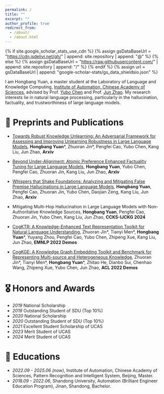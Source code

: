 ```yaml
---
permalink: /
title: ""
excerpt: ""
author_profile: true
redirect_from: 
  - /about/
  - /about.html
---
```


{% if site.google_scholar_stats_use_cdn %}
{% assign gsDataBaseUrl = "https://cdn.jsdelivr.net/gh/" | append: site.repository | append: "@" %}
{% else %}
{% assign gsDataBaseUrl = "https://raw.githubusercontent.com/" | append: site.repository | append: "/" %}
{% endif %}
{% assign url = gsDataBaseUrl | append: "google-scholar-stats/gs_data_shieldsio.json" %}

<span class='anchor' id='about-me'></span>

I am Hongbang Yuan, a master student at the Laboratory of Language and Knowledge Computing, [Institute of Automation, Chinese Academy of Sciences](http://www.ia.ac.cn/), advised by Prof. [Yubo Chen](https://people.ucas.ac.cn/~yubochen) and Prof. [Jun Zhao](https://people.ucas.ac.cn/~zhaojun). My research interests lie in natural language processing, particularly in the hallucination, factuality, and trustworthiness of large language models. 


<!-- 
Lorem ipsum dolor sit amet, consectetur adipiscing elit. Vivamus ornare aliquet ipsum, ac tempus justo dapibus sit amet. Suspendisse condimentum, libero vel tempus mattis, risus risus vulputate libero, elementum fermentum mi neque vel nisl. Maecenas facilisis maximus dignissim. Curabitur mattis vulputate dui, tincidunt varius libero luctus eu. Mauris mauris nulla, scelerisque eget massa id, tincidunt congue felis. Sed convallis tempor ipsum rhoncus viverra. Pellentesque nulla orci, accumsan volutpat fringilla vitae, maximus sit amet tortor. Aliquam ultricies odio ut volutpat scelerisque. Donec nisl nisl, porttitor vitae pharetra quis, fringilla sed mi. Fusce pretium dolor ut aliquam consequat. Cras volutpat, tellus accumsan mattis molestie, nisl lacus tempus massa, nec malesuada tortor leo vel quam. Aliquam vel ex consectetur, vehicula leo nec, efficitur eros. Donec convallis non urna quis feugiat.

My research interest includes neural machine translation and computer vision. I have published more than 100 papers at the top international AI conferences with total <a href='https://scholar.google.com/citations?user=DhtAFkwAAAAJ'>google scholar citations <strong><span id='total_cit'>260000+</span></strong></a> (You can also use google scholar badge <a href='https://scholar.google.com/citations?user=DhtAFkwAAAAJ'><img src="https://img.shields.io/endpoint?url={{ url | url_encode }}&logo=Google%20Scholar&labelColor=f6f6f6&color=9cf&style=flat&label=citations"></a>).
 -->

<!-- # 🔥 News
- *2022.02*: &nbsp;🎉🎉 Lorem ipsum dolor sit amet, consectetur adipiscing elit. Vivamus ornare aliquet ipsum, ac tempus justo dapibus sit amet. 
- *2022.02*: &nbsp;🎉🎉 Lorem ipsum dolor sit amet, consectetur adipiscing elit. Vivamus ornare aliquet ipsum, ac tempus justo dapibus sit amet.  -->

# 📝 Preprints and Publications 

<!-- <div class='paper-box'><div class='paper-box-image'><div><div class="badge">CVPR 2016</div><img src='images/500x300.png' alt="sym" width="100%"></div></div>
<div class='paper-box-text' markdown="1">

[Deep Residual Learning for Image Recognition](https://openaccess.thecvf.com/content_cvpr_2016/papers/He_Deep_Residual_Learning_CVPR_2016_paper.pdf)

**Kaiming He**, Xiangyu Zhang, Shaoqing Ren, Jian Sun

[**Project**](https://scholar.google.com/citations?view_op=view_citation&hl=zh-CN&user=DhtAFkwAAAAJ&citation_for_view=DhtAFkwAAAAJ:ALROH1vI_8AC) <strong><span class='show_paper_citations' data='DhtAFkwAAAAJ:ALROH1vI_8AC'></span></strong>
- Lorem ipsum dolor sit amet, consectetur adipiscing elit. Vivamus ornare aliquet ipsum, ac tempus justo dapibus sit amet. 
</div>
</div> -->



<!-- - [Lorem ipsum dolor sit amet, consectetur adipiscing elit. Vivamus ornare aliquet ipsum, ac tempus justo dapibus sit amet](https://github.com), A, B, C, **CVPR 2020** -->

- [Towards Robust Knowledge Unlearning: An Adversarial Framework for Assessing and Improving Unlearning Robustness in Large Language Models](https://www.arxiv.org/abs/2408.10682), **Hongbang Yuan***, Zhuoran Jin*, Pengfei Cao, Yubo Chen, Kang Liu, Jun Zhao, **Arxiv**

- [Beyond Under-Alignment: Atomic Preference Enhanced Factuality Tuning for Large Language Models](https://arxiv.org/pdf/2406.12416), **Hongbang Yuan**, Yubo Chen, Pengfei Cao, Zhuoran Jin, Kang Liu, Jun Zhao, **Arxiv**

- [Whispers that Shake Foundations: Analyzing and Mitigating False Premise Hallucinations in Large Language Models](https://arxiv.org/pdf/2402.19103), **Hongbang Yuan**, Pengfei Cao, Zhuoran Jin, Yubo Chen, Daojian Zeng, Kang Liu, Jun Zhao, **Arxiv**

- Mitigating Multi-Hop Hallucination in Large Language Models with Non-Authoritative Knowledge Sources, **Hongbang Yuan**, Pengfei Cao, Zhuoran Jin, Yubo Chen, Kang Liu, Jun Zhao, **CCKS-IJCKG 2024**

- [CogKTR: A Knowledge-Enhanced Text Representation Toolkit for Natural Language Understanding](https://aclanthology.org/2022.emnlp-demos.1/), Zhuoran Jin*, Tianyi Men*, **Hongbang Yuan***, Yuyang Zhou, Pengfei Cao, Yubo Chen, Zhipeng Xue, Kang Liu, Jun Zhao, **EMNLP 2022 Demos**

- [CogKGE: A Knowledge Graph Embedding Toolkit and Benchmark for Representing Multi-source and Heterogeneous Knowledge](https://aclanthology.org/2022.acl-demo.16/#), Zhuoran Jin*, Tianyi Men*, **Hongbang Yuan***, Zhitao He, Dianbo Sui, Chenhao Wang, Zhipeng Xue, Yubo Chen, Jun Zhao, **ACL 2022 Demos**




# 🎖 Honors and Awards

- *2019* National Scholarship
- *2019* Outstanding Student of SDU (Top 10%) 
- *2020* National Scholarship 
- *2020* Outstanding Student of SDU (Top 10%) 
- *2021* Excellent Student Scholarship of UCAS      
- *2023*  Merit Student of UCAS
- *2024*  Merit Student of UCAS


# 📖 Educations
- *2022.09 - 2025.06 (now)*, Institute of Automation, Chinese Academy of Sciences, Pattern Recognition and Intelligent System, Beijing, Master.
- *2018.09 - 2022.06*, Shandong University, Automation (Brilliant Engineer Education Program), Jinan, Shandong, Bachelor.

<!-- # 💬 Invited Talks
- *2021.06*, Lorem ipsum dolor sit amet, consectetur adipiscing elit. Vivamus ornare aliquet ipsum, ac tempus justo dapibus sit amet. 
- *2021.03*, Lorem ipsum dolor sit amet, consectetur adipiscing elit. Vivamus ornare aliquet ipsum, ac tempus justo dapibus sit amet.  \| [\[video\]](https://github.com/)

# 💻 Internships
- *2019.05 - 2020.02*, [Lorem](https://github.com/), China. -->